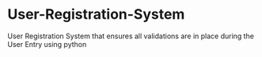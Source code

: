 # User-Registration-System
User Registration System that ensures all validations are in place during the User Entry using python
